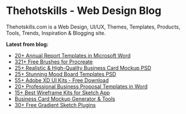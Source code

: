 # Thehotskills - Web Design Blog
Thehotskills.com is a Web Design, UI/UX, Themes, Templates, Products, Tools, Trends, Inspiration & Blogging site. 

<strong>Latest from blog:</strong><br/>
<ul>
   <li><a href="https://www.thehotskills.com/annual-report-templates-word/">20+ Annual Report Templates in Microsoft Word</a></li>
   <li><a href="https://www.thehotskills.com/free-procreate-brushes/">321+ Free Brushes for Procreate</a></li>
   <li><a href="https://www.thehotskills.com/business-card-mockup-psd-free/">25+ Realistic & High-Quality Business Card Mockup PSD</a></li>
   <li><a href="https://www.thehotskills.com/mood-board-templates-psd/">25+ Stunning Mood Board Templates PSD</a></li>
   <li><a href="https://www.thehotskills.com/adobe-xd-ui-kits">55+ Adobe XD UI Kits - Free Download</a></li>
   <li><a href="https://www.thehotskills.com/business-proposal-templates-word/">20+ Professional Business Proposal Templates in Word</a></li>
   <li><a href="https://www.thehotskills.com/sketch-wireframe-kits">15+ Best Wireframe Kits for Sketch App</a></li>
   <li><a href="https://www.thehotskills.com/business-card-mockup-generator">Business Card Mockup Generator & Tools</a></li>
   <li><a href="https://www.thehotskills.com/free-gradient-sketch-plugins">30+ Free Gradient Sketch Plugins</a></li>
</ul>
